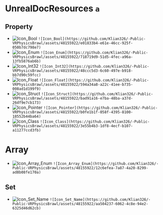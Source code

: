 # UnrealDocResources `a`

## Property

* ![Icon_Bool](https://github.com/Klian326/-Public-VRPhysicsBrawl/assets/48155922/e01833b4-e61e-46cc-925f-050b7dc798e7) `![Icon_Bool](https://github.com/Klian326/-Public-VRPhysicsBrawl/assets/48155922/e01833b4-e61e-46cc-925f-050b7dc798e7)`
* ![Icon_Enum](https://github.com/Klian326/-Public-VRPhysicsBrawl/assets/48155922/718719d9-51d5-4fec-a96a-13fb5876ab6b) `![Icon_Enum](https://github.com/Klian326/-Public-VRPhysicsBrawl/assets/48155922/718719d9-51d5-4fec-a96a-13fb5876ab6b)`
* ![Icon_Int32](https://github.com/Klian326/-Public-VRPhysicsBrawl/assets/48155922/48ccc5d3-6c60-497e-b918-bb7d90c59fcc) `![Icon_Int32](https://github.com/Klian326/-Public-VRPhysicsBrawl/assets/48155922/48ccc5d3-6c60-497e-b918-bb7d90c59fcc)`
* ![Icon_Float](https://github.com/Klian326/-Public-VRPhysicsBrawl/assets/48155922/594a34a8-a22c-41ee-b735-008ad1d199f9) `![Icon_Float](https://github.com/Klian326/-Public-VRPhysicsBrawl/assets/48155922/594a34a8-a22c-41ee-b735-008ad1d199f9)`
* ![Icon_Struct](https://github.com/Klian326/-Public-VRPhysicsBrawl/assets/48155922/bad91a16-e7ba-48ba-a37d-26df9e7cb173) `![Icon_Struct](https://github.com/Klian326/-Public-VRPhysicsBrawl/assets/48155922/bad91a16-e7ba-48ba-a37d-26df9e7cb173)`
* ![Icon_Pointer](https://github.com/Klian326/-Public-VRPhysicsBrawl/assets/48155922/b0fe1b1f-058f-4395-8100-18552b44ba64) `![Icon_Pointer](https://github.com/Klian326/-Public-VRPhysicsBrawl/assets/48155922/b0fe1b1f-058f-4395-8100-18552b44ba64)`
* ![Icon_Class](https://github.com/Klian326/-Public-VRPhysicsBrawl/assets/48155922/3e55b4b3-1df8-4ecf-b107-a11277ccd3fb) `![Icon_Class](https://github.com/Klian326/-Public-VRPhysicsBrawl/assets/48155922/3e55b4b3-1df8-4ecf-b107-a11277ccd3fb)`

# Array
* ![Icon_Array_Enum](https://github.com/Klian326/-Public-VRPhysicsBrawl/assets/48155922/12c6efea-7a87-4a20-8299-ad8b08fe170a) `![Icon_Array_Enum](https://github.com/Klian326/-Public-VRPhysicsBrawl/assets/48155922/12c6efea-7a87-4a20-8299-ad8b08fe170a)`

## Set
* ![Icon_Set_Name](https://github.com/Klian326/-Public-VRPhysicsBrawl/assets/48155922/aa504237-6062-4c8e-94e2-6325d46d62cb) `![Icon_Set_Name](https://github.com/Klian326/-Public-VRPhysicsBrawl/assets/48155922/aa504237-6062-4c8e-94e2-6325d46d62cb)`
